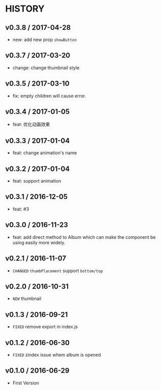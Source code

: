 # HISTORY

## v0.3.8 / 2017-04-28

* new: add new prop `showButton`

## v0.3.7 / 2017-03-20

* change: change thumbnail style

## v0.3.5 / 2017-03-10

* fix: empty children will cause error.

## v0.3.4 / 2017-01-05

* feat: 优化动画效果

## v0.3.3 / 2017-01-04

* feat: change animation's name

## v0.3.2 / 2017-01-04

* feat: support animation

## v0.3.1 / 2016-12-05

* feat: #3

## v0.3.0 / 2016-11-23

* feat: add direct method to Album which can make the component be using easily more widely.

## v0.2.1 / 2016-11-07

* `CHANGED` `thumbPlacement` support `bottom/top` 

## v0.2.0 / 2016-10-31

* `NEW` thumbnail

## v0.1.3 / 2016-09-21

* `FIXED` remove export in index.js


## v0.1.2 / 2016-06-30

* `FIXED` zindex issue whem album is opened

## v0.1.0 / 2016-06-29

* First Version
